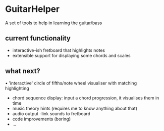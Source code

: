 # GuitarHelper
A set of tools to help in learning the guitar/bass


## current functionality 

* interactive-ish fretboard that highlights notes
* extensible support for displaying some chords and scales

## what next?

• 'interactive' circle of fifths/note wheel visualiser with matching highlighting
* chord sequence display: input a chord progression, it visualises them in time
* music theory hints (requires me to know anything about that)
* audio output -link sounds to fretboard
* code improvements (boring)
* ...
